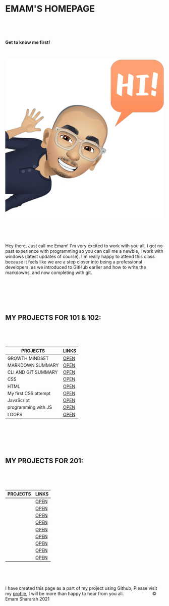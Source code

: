 #  EMAM'S HOMEPAGE 


&nbsp;





&nbsp;



**Get to know me first!** 

&nbsp;

![ME](ME1.PNG)



&nbsp;




&nbsp;


Hey there, Just call me Emam! I'm very excited to work with you all, I got no past experience with programming so you can call me a newbie, I work with windows (latest updates of course). I'm really happy to attend this class because it feels like we are a step closer into being a professional developers, as we introduced to GitHub earlier and how to write the markdowns, and now completing with git. 



&nbsp;



&nbsp;




&nbsp;


##  MY PROJECTS FOR 101 & 102: 



&nbsp;


&nbsp;



| PROJECTS            | LINKS              |
| ------------------- | ------------------ |
| GROWTH MINDSET      |[OPEN](https://emam96.github.io/reading-notes/LAB01)    |
| MARKDOWN SUMMARY    |[OPEN](https://emam96.github.io/reading-notes/Read:01)  |
| CLI AND GIT SUMMARY |[OPEN](https://emam96.github.io/reading-notes/Read:02)  |
| CSS                 |[OPEN](https://emam96.github.io/reading-notes/Read:04)  |  
| HTML                |[OPEN](https://emam96.github.io/reading-notes/Read:03)  | 
| My first CSS attempt|[OPEN](https://emam96.github.io/Digital-Art/)           |
| JavaScript          |[OPEN](https://emam96.github.io/reading-notes/Read:06)  |   
| programming with JS |[OPEN](https://emam96.github.io/reading-notes/Read:07)  |   
| LOOPS               |[OPEN](https://emam96.github.io/reading-notes/Read:08)  |                              







&nbsp;


&nbsp;



&nbsp;


##  MY PROJECTS FOR 201:


&nbsp;

&nbsp;


| PROJECTS            | LINKS              |
| ------------------- | ------------------ |
|       |[OPEN](#)    |
|     |[OPEN](#)  |
|  |[OPEN](#)  |
|                  |[OPEN](#)  |  
|                 |[OPEN](#)  | 
| |[OPEN](#)           |
|           |[OPEN](#)  |   
|  |[OPEN](#)  |   
|               |[OPEN](#)  | 


&nbsp;


&nbsp;



I have created this page as a part of my project using Github, Please visit my [profile](https://github.com/Emam96), I will be more than happy to hear from you all.      &nbsp;        &nbsp;       &nbsp;   &nbsp;&nbsp;&nbsp;&nbsp;&nbsp;&nbsp;&nbsp;&nbsp;&nbsp;&nbsp;&nbsp;&nbsp;&nbsp;&nbsp;&nbsp;      © Emam Shararah 2021
